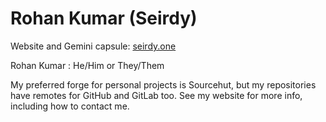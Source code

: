 # Rohan Kumar (Seirdy)

Website and Gemini capsule: [seirdy.one](https://seirdy.one/)

Rohan Kumar : He/Him or They/Them

My preferred forge for personal projects is Sourcehut, but my repositories have
remotes for GitHub and GitLab too. See my website for more info, including how to
contact me.

<!--
vi:ft=markdown.gfm
-->
